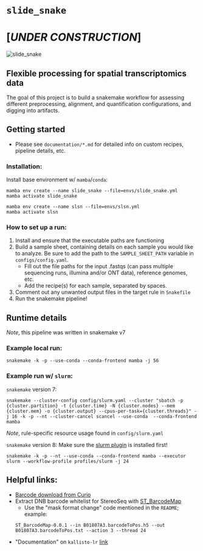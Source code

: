 # `slide_snake`
# [***UNDER CONSTRUCTION***]
![slide_snake](images/slide_snake_logo.png)
## Flexible processing for spatial transcriptomics data

The goal of this project is to build a snakemake workflow for assessing different preprocessing, alignment, and quantification configurations, and digging into artifacts.  

## Getting started
- Please see `documentation/*.md` for detailed info on custom recipes, pipeline details, etc.

### Installation:
Install base environment w/ `mamba`/`conda`:
```
mamba env create --name slide_snake --file=envs/slide_snake.yml
mamba activate slide_snake
```

```
mamba env create --name slsn --file=envs/slsn.yml
mamba activate slsn
```

### How to set up a run:
  1. Install and ensure that the executable paths are functioning
  2. Build a sample sheet, containing details on each sample you would like to analyze. Be sure to add the path to the `SAMPLE_SHEET_PATH` variable in `configs/config.yaml`.
      - Fill out the file paths for the input .fastqs (can pass multiple sequencing runs, illumina and/or ONT data), reference genomes, etc. 
      - Add the recipe(s) for each sample, separated by spaces. 
  3. Comment out any unwanted output files in the target rule in `Snakefile`
  4. Run the snakemake pipeline!

## Runtime details
*Note*, this pipeline was written in snakemake v7
### Example local run:
```
snakemake -k -p --use-conda --conda-frontend mamba -j 56
```

### Example run w/ `slurm`:
`snakemake` version 7:
```
snakemake --cluster-config config/slurm.yaml --cluster "sbatch -p {cluster.partition} -t {cluster.time} -N {cluster.nodes} --mem {cluster.mem} -o {cluster.output} --cpus-per-task={cluster.threads}" -j 16 -k -p --nt --cluster-cancel scancel --use-conda  --conda-frontend mamba
```
*Note*, rule-specific resource usage found in `config/slurm.yaml`

`snakemake` version 8:
Make sure the [slurm plugin](https://snakemake.github.io/snakemake-plugin-catalog/plugins/executor/slurm.html) is installed first!
```
snakemake -k -p --nt --use-conda --conda-frontend mamba --executor slurm --workflow-profile profiles/slurm -j 24
```

## **Helpful links:**
- [Barcode download from Curio](https://curiobioscience.com/support/barcode/)
- Extract DNB barcode whitelist for StereoSeq with [ST_BarcodeMap](https://github.com/STOmics/ST_BarcodeMap) 
  - Use the "mask format change" code mentioned in the `README`; example:
  ```
  ST_BarcodeMap-0.0.1 --in B01807A3.barcodeToPos.h5 --out B01807A3.barcodeToPos.txt --action 3 --thread 24
  ```
- "Documentation" on `kallisto-lr` [link](https://github.com/pachterlab/kallisto/issues/456)